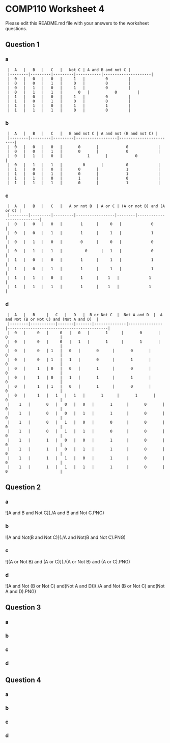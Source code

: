 # COMP110 Worksheet 4

Please edit this README.md file with your answers to the worksheet questions.

## Question 1

### a 
     |	A   |	B   |	C   |	Not C |	A and B and not C |
     |--------|---------|---------|-----------|---------------------|
     |	0   |	0   |	0   |	  1   |	        0         |
     |	0   |	0   |	1   |	  0   |	        0         |
     |	0   |	1   |	0   | 	  1   |	        0         |
     |	0   |	1   |	1   |       0   |	        0         |
     |	1   |	0   |	0   |	  1   |	        0         |
     |	1   |	0   |	1   |	  0   |	        0         |
     |	1   |	1   |	0   |	  1   |	        1         |
     |	1   |	1   |	1   |	  0   |	        0         |

### b
     |	A   |	B   |	C   |	B and not C | A and not (B and not C) |
     |--------|---------|---------|------------------|------------------------|
     |	0   |	0   |	0   |	    0       |	         0             |
     |	0   |	0   |	1   |	    0       |	         0             |
     |	0   |	1   |	0   |    	    1       |	         0             |
     |	0   |	1   |	1   |         0       |	         0             |
     |	1   |	0   |	0   |	    0       |	         1             |
     |	1   |	0   |	1   |	    0       |	         1             |
     |	1   |	1   |	0   |	    1       |	         0             |
     |	1   |	1   |	1   |	    0       |	         1             |
### c
     |	A   |	B   |	C   |	A or not B  | A or C | (A or not B) and (A or C) |
     |--------|---------|---------|-----------------|--------|---------------------------|
     |	0   |	0   |	0   |	     1      |	  0   |             0             |
     |	0   |	0   |	1   |	     1      |	  1   |             1             |
     |	0   |	1   |	0   | 	     0      |	  0   |             0             |
     |	0   |	1   |	1   |          0      |	  1   |             0             |
     |	1   |	0   |	0   |	     1      |	  1   |             1             |
     |	1   |	0   |	1   |	     1      |	  1   |             1             |
     |	1   |	1   |	0   |	     1      |    1   |             1             |
     |	1   |	1   |	1   |	     1      |    1   |             1             |
### d
     |	A   |	B     |   C   |   D   |  B or Not C  |  Not A and D  |  A and Not (B or Not C) and (Not A and D)  |  
     |--------|-----------|-------|-------|--------------|---------------|--------------------------------------------|
     |	0   |	  0   | 	0   |   0   |       1      |       0       |                    0                       |
     |	0   |	  0   | 	0   |   1   |       1      |       1       |                    0                       |
     |	0   |	  0   |	1   |   0   |       0      |       0       |                    0                       |
     |	0   |	  0   |	1   |   1   |       0      |       1       |                    0                       |
     |	0   |	  1   |	0   |   0   |       1      |       0       |                    0                       |
     |	0   |	  1   |	0   |   1   |       1      |       1       |                    0                       |
     |	0   |	  1   |	1   |   0   |       1      |       0       |                    0                       |
     |	0   |	  1   |   1   |   1   |       1      |       1       |                    0                       |
     |    1   |       0   |   0   |   0   |       1      |       0       |                    0                       |
     |    1   |       0   |   0   |   1   |       1      |       0       |                    0                       |
     |    1   |       0   |   1   |   0   |       0      |       0       |                    0                       |
     |    1   |       0   |   1   |   1   |       0      |       0       |                    0                       |
     |    1   |       1   |   0   |   0   |       1      |       0       |                    0                       |
     |    1   |       1   |   0   |   1   |       1      |       0       |                    0                       |
     |    1   |       1   |   1   |   0   |       1      |       0       |                    0                       |
     |    1   |       1   |   1   |   1   |       1      |       0       |                    0                       |
## Question 2

### a
![A and B and Not C](./A and B and Not C.PNG)
### b
![A and Not(B and Not C)](./A and Not(B and Not C).PNG)
### c
![(A or Not B) and (A or C)](./(A or Not B) and (A or C).PNG)
### d
![A and Not (B or Not C) and(Not A and D)](./A and Not (B or Not C) and(Not A and D).PNG)
## Question 3

### a

### b

### c

### d

## Question 4

### a

### b

### c

### d

